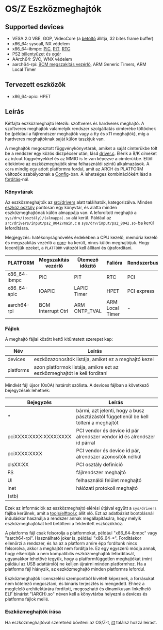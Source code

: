 OS/Z Eszközmeghajtók
====================

Supported devices
-----------------

 * VESA 2.0 VBE, GOP, VideoCore (a [betöltő](https://gitlab.com/bztsrc/osz/blob/master/loader) állítja, 32 bites frame buffer)
 * x86_64: syscall, NX védelem
 * x86_64-ibmpc: [PIC](https://gitlab.com/bztsrc/osz/blob/master/src/core/x86_64/ibmpc/pic.S), [PIT](https://gitlab.com/bztsrc/osz/blob/master/src/core/x86_64/ibmpc/pit.S), [RTC](https://gitlab.com/bztsrc/osz/blob/master/src/core/x86_64/ibmpc/rtc.S)
 * PS2 [billentyűzet](https://gitlab.com/bztsrc/osz/blob/master/src/drivers/input/ps2_8042/keyboard.h) és [egér](https://gitlab.com/bztsrc/osz/blob/master/src/drivers/input/ps2_8042/mouse.h)
 * AArch64: SVC, WNX védelem
 * aarch64-rpi: [BCM megszakítás vezérlő](https://gitlab.com/bztsrc/osz/blob/master/src/core/aarch64/rpi/intr.c), ARM Generic Timers, ARM Local Timer

Tervezett eszközök
------------------

 * x86_64-apic: HPET

Leírás
------

Kétfajta eszközmeghajtó létezik: szoftveres és hardveres meghajtó. A szoftveres meghajtók valamelyik rendszer szolgáltatás
címterébe töltődnek be (például a fájlrendszer meghajtók vagy a tty és x11 meghajtók), míg a hardveres meghajtóknak
saját külön taszkjuk van.

A meghajtók megosztott függvénykönyvtárak, amiket a saját címterükbe tölt be a rendszer egy közös diszpécser után, lásd [driver.c](https://gitlab.com/bztsrc/osz/blob/master/src/drivers/driver.c).
Elérik a B/K címeket az in/out függvényekkel és az MMIO is le van képezve a címterükbe. Ettől eltekintve az eszközmeghajtók
sima felhasználói szintű alkalmazások. A `core` mindig egy adott platformra fordul, amit az ARCH és PLATFORM változók szabályoznak
a [Config](https://gitlab.com/bztsrc/osz/blob/master/Config)-ban. A lehetséges kombinációkért lásd a [fordítás](https://gitlab.com/bztsrc/osz/blob/master/docs/compile.md)-nál.

### Könyvtárak

Az eszközmeghajtók az [src/drivers](https://gitlab.com/bztsrc/osz/blob/master/src/drivers) alatt találhatók, kategorizálva.
Minden [eszköz osztály](https://gitlab.com/bztsrc/osz/blob/master/src/drivers/README.md) pontosan egy könyvtár, és alatta minden
eszközmeghajtónak külön almappája van. A lefordított meghajtó a `sys/drv/(osztály)/(almappa).so` alá kerül. Páldául az
`src/drivers/input/ps2_8042/main.c` a `sys/drv/input/ps2_8042.so`-ba kerül lefordításra.

Megjegyzés: hatékonyságnövelés érdekében a CPU kezelő, memória kezelő és megszakítás vezérlő a [core](https://gitlab.com/bztsrc/osz/tree/master/src/core)-ba
került, nincs külön meghajtójuk. Hogy leceréljük ezeket, a `PLATFORM` vátozót kell állítani és újrafordítani.

| PLATFORM     | Megszakítás vezérlő  | Ütemező időzítő | Falióra          | Rendszerbusz |
| ------------ | -------------------- | --------------- | ---------------- | ------------ |
| x86_64-ibmpc | PIC                  | PIT             | RTC              | PCI          |
| x86_64-apic  | IOAPIC               | LAPIC Timer     | HPET             | PCI express  |
| aarch64-rpi  | BCM Interrupt Ctrl   | ARM CNTP_TVAL   | ARM Local Timer  | -            |

### Fájlok

A meghajtó fájlai között kettő kitüntetett szerepet kap:

| Név  | Leírás |
| ---- | ----------- |
| devices | eszközazonosítók listája, amiket ez a meghajtó kezel |
| platforms | azon platformok listája, amikre ezt az eszközmeghajtót le kell fordítani |

Mindkét fájl újsor (0x0A) határolt szólista. A devices fájlban a következő bejegyzések lehetnek:

| Bejegyzés | Leírás |
| --------- | ----------- |
| *     | bármi, azt jelenti, hogy a busz pásztázástól függetlenül be kell tölteni a meghajtót |
| pciXXXX:XXXX:XXXX:XXXX | PCI vendor és device id pár alrendszer vendor id és alrendszer id párral |
| pciXXXX:XXXX | PCI vendor és device id pár, alrendszer azonosítók nélkül |
| clsXX:XX | PCI osztály definíció |
| FS    | fájlrendszer meghajtó |
| UI    | felhasználói felület meghajtó |
| inet  | hálózati protokoll meghajtó |
| (stb) |  |

Ezek az információk az eszközmeghajtó elérési útjával együtt a `sys/drivers` fájlba kerülnek, amit a
[tools/elftool.c](https://gitlab.com/bztsrc/osz/blob/master/tools/elftool.c) állít elő. Ezt az adatbázist
bootolásnál induláskor használja a rendszer annak megállapítására, hogy melyik eszközmeghajtókat kell
betölteni a felderített eszközökhöz.

A platforms fájl csak felsorolja a platformokat, például "x86_64-ibmpc" vagy "aarch64-rpi". Használható joker is,
például "x86_64-*". Fordításkor ellenőrzi a rendszer, és ha az a platform amire épp fordítunk nincs felsorolva, akkor a
meghajtót nem fordítja le. Ez egy egyszerű módja annak, hogy elkerüljük a nem kompatíbilis eszközmeghajtók lefordítását,
ugyanakkor lehetővé tegyük, hogy a platformfüggetlen meghajtókat (mint páldául az USB adattároló) ne kelljen újraírni
minden platformhoz. Ha a platforms fájl hiányzik, az eszközmeghajtó minden platformra lefordul.

Eszközmeghajtók licenszelési szempontból kivételt képeznek, a forrásukat nem kötelező megosztani, és bináris terjesztés
is mengedett. Ehhez a megfelelő architektúrára fordított, megoszható és dinamikusan linkelhető ELF binárist "(ARCH).so" néven
kell a könyvtárba helyezni a devices és platforms fájlok mellé.

### Eszközmeghajtók írása

Ha eszközmeghajtóval szeretnéd bővíteni az OS/Z-t, [itt](https://gitlab.com/bztsrc/osz/blob/master/docs/howto3-driver.md)
találsz hozzá leírást.
